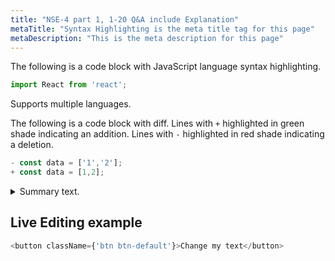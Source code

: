 ```yaml
---
title: "NSE-4 part 1, 1-20 Q&A include Explanation"
metaTitle: "Syntax Highlighting is the meta title tag for this page"
metaDescription: "This is the meta description for this page"
---
```


The following is a code block with JavaScript language syntax highlighting.

```javascript
import React from 'react';
```

Supports multiple languages.

The following is a code block with diff. Lines with `+` highlighted in green shade indicating an addition. Lines with `-` highlighted in red shade indicating a deletion.

```javascript
- const data = ['1','2'];
+ const data = [1,2];
```

<details>
<summary>Summary text.</summary>
<code style="white-space:nowrap;">Hello World, how is it going?</code>
</details>

## Live Editing example

```javascript react-live=true
<button className={'btn btn-default'}>Change my text</button>
```
